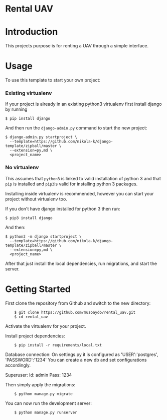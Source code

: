 # Rental UAV


# Introduction

This projects purpose is for renting a UAV through a simple interface.

# Usage

To use this template to start your own project:

### Existing virtualenv

If your project is already in an existing python3 virtualenv first install django by running

    $ pip install django
    
And then run the `django-admin.py` command to start the new project:

    $ django-admin.py startproject \
      --template=https://github.com/nikola-k/django-template/zipball/master \
      --extension=py,md \
      <project_name>
      
### No virtualenv

This assumes that `python3` is linked to valid installation of python 3 and that `pip` is installed and `pip3`is valid
for installing python 3 packages.

Installing inside virtualenv is recommended, however you can start your project without virtualenv too.

If you don't have django installed for python 3 then run:

    $ pip3 install django
    
And then:

    $ python3 -m django startproject \
      --template=https://github.com/nikola-k/django-template/zipball/master \
      --extension=py,md \
      <project_name>
      
      
After that just install the local dependencies, run migrations, and start the server.


# Getting Started

First clone the repository from Github and switch to the new directory:
```
    $ git clone https://github.com/muzoaydo/rental_uav.git
    $ cd rental_uav
``` 
Activate the virtualenv for your project.
    
Install project dependencies:
```
    $ pip install -r requirements/local.txt
```
    
Database connection:
On settings.py it is configured as 'USER':'postgres', 'PASSWORD':'1234'
You can create a new db and set configurations accordingly.

Superuser:
Id: admin
Pass: 1234

Then simply apply the migrations:
```
    $ python manage.py migrate
```    

You can now run the development server:
```
    $ python manage.py runserver
```